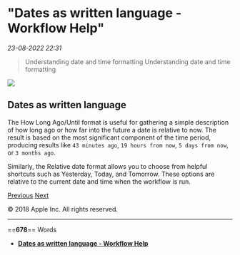 # "Dates as written language - Workflow Help"

*23-08-2022 22:31* 

> Understanding date and time formatting
Understanding date and time formatting

![](https://help.apple.com/workflow/en.lproj/GlobalArt/AppIconDefault_Workflow.png)

## Dates as written language

The How Long Ago/Until format is useful for gathering a simple description of how long ago or how far into the future a date is relative to now. The result is based on the most significant component of the time period, producing results like `43 minutes ago`, `19 hours from now`, `5 days from now`, or `3 months ago`.

Similarly, the Relative date format allows you to choose from helpful shortcuts such as Yesterday, Today, and Tomorrow. These options are relative to the current date and time when the workflow is run.

[Previous](https://help.apple.com/workflow/#/apdfbad418ca) [Next](https://help.apple.com/workflow/#/apdfd459e13d)

© 2018 Apple Inc. All rights reserved.
***

==**678**== Words

- **[Dates as written language - Workflow Help](https://help.apple.com/workflow/#/apdc6348bca9)**